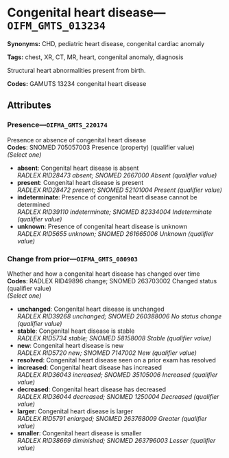 # Congenital heart disease—`OIFM_GMTS_013234`

**Synonyms:** CHD, pediatric heart disease, congenital cardiac anomaly

**Tags:** chest, XR, CT, MR, heart, congenital anomaly, diagnosis

Structural heart abnormalities present from birth.

**Codes:** GAMUTS 13234 congenital heart disease

## Attributes

### Presence—`OIFMA_GMTS_220174`

Presence or absence of congenital heart disease  
**Codes**: SNOMED 705057003 Presence (property) (qualifier value)  
*(Select one)*

- **absent**: Congenital heart disease is absent  
_RADLEX RID28473 absent; SNOMED 2667000 Absent (qualifier value)_
- **present**: Congenital heart disease is present  
_RADLEX RID28472 present; SNOMED 52101004 Present (qualifier value)_
- **indeterminate**: Presence of congenital heart disease cannot be determined  
_RADLEX RID39110 indeterminate; SNOMED 82334004 Indeterminate (qualifier value)_
- **unknown**: Presence of congenital heart disease is unknown  
_RADLEX RID5655 unknown; SNOMED 261665006 Unknown (qualifier value)_

### Change from prior—`OIFMA_GMTS_080903`

Whether and how a congenital heart disease has changed over time  
**Codes**: RADLEX RID49896 change; SNOMED 263703002 Changed status (qualifier value)  
*(Select one)*

- **unchanged**: Congenital heart disease is unchanged  
_RADLEX RID39268 unchanged; SNOMED 260388006 No status change (qualifier value)_
- **stable**: Congenital heart disease is stable  
_RADLEX RID5734 stable; SNOMED 58158008 Stable (qualifier value)_
- **new**: Congenital heart disease is new  
_RADLEX RID5720 new; SNOMED 7147002 New (qualifier value)_
- **resolved**: Congenital heart disease seen on a prior exam has resolved  
- **increased**: Congenital heart disease has increased  
_RADLEX RID36043 increased; SNOMED 35105006 Increased (qualifier value)_
- **decreased**: Congenital heart disease has decreased  
_RADLEX RID36044 decreased; SNOMED 1250004 Decreased (qualifier value)_
- **larger**: Congenital heart disease is larger  
_RADLEX RID5791 enlarged; SNOMED 263768009 Greater (qualifier value)_
- **smaller**: Congenital heart disease is smaller  
_RADLEX RID38669 diminished; SNOMED 263796003 Lesser (qualifier value)_